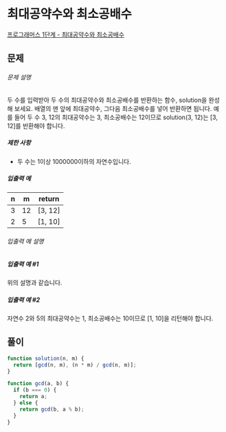 # 최대공약수와 최소공배수

[프로그래머스 1단계 - 최대공약수와 최소공배수](https://school.programmers.co.kr/learn/courses/30/lessons/12940)

## 문제

###### 문제 설명

두 수를 입력받아 두 수의 최대공약수와 최소공배수를 반환하는 함수, solution을 완성해 보세요. 배열의 맨 앞에 최대공약수, 그다음 최소공배수를 넣어 반환하면 됩니다. 예를 들어 두 수 3, 12의 최대공약수는 3, 최소공배수는 12이므로 solution(3, 12)는 [3, 12]를 반환해야 합니다.

##### 제한 사항

- 두 수는 1이상 1000000이하의 자연수입니다.

##### 입출력 예

| n   | m   | return  |
| --- | --- | ------- |
| 3   | 12  | [3, 12] |
| 2   | 5   | [1, 10] |

###### 입출력 예 설명

##### 입출력 예 #1

위의 설명과 같습니다.

##### 입출력 예 #2

자연수 2와 5의 최대공약수는 1, 최소공배수는 10이므로 [1, 10]을 리턴해야 합니다.

## 풀이

```javascript
function solution(n, m) {
  return [gcd(n, m), (n * m) / gcd(n, m)];
}

function gcd(a, b) {
  if (b === 0) {
    return a;
  } else {
    return gcd(b, a % b);
  }
}
```
